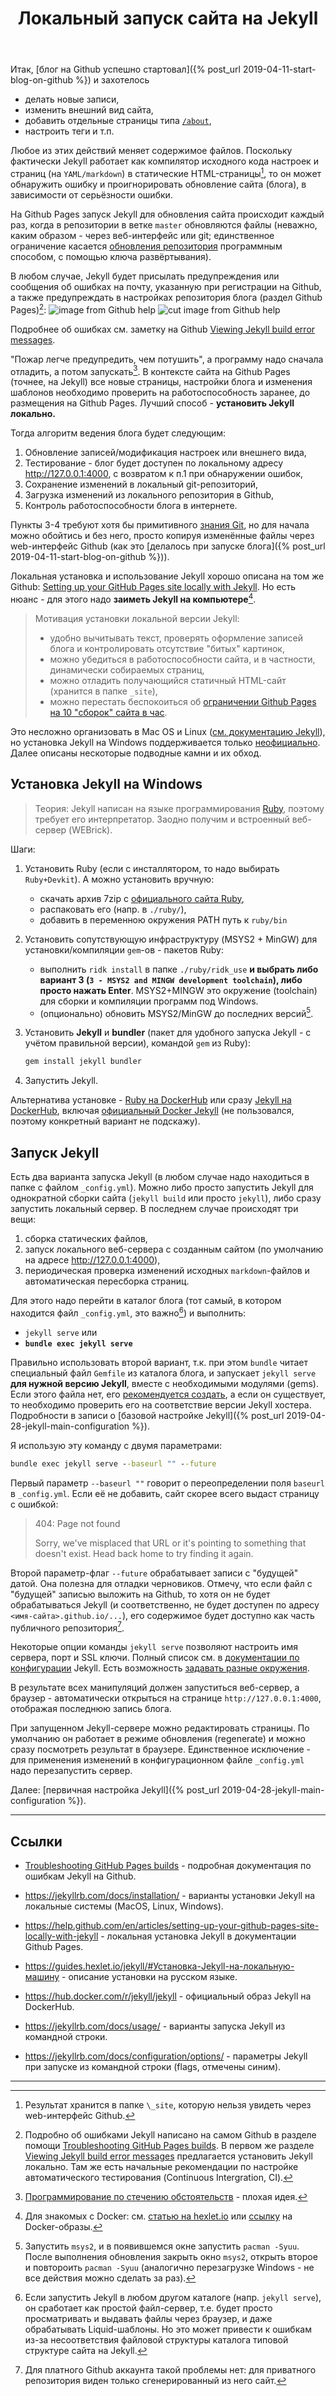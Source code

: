 ﻿---
layout: post
title: Локальный запуск сайта на Jekyll
---

Итак, [блог на Github успешно стартовал]({% post_url 2019-04-11-start-blog-on-github %}) и захотелось

- делать новые записи,
- изменить внешний вид сайта,
- добавить отдельные страницы типа [`/about`](/about),
- настроить теги и т.п.

Любое из этих действий меняет содержимое файлов.
Поскольку фактически Jekyll работает как компилятор исходного кода настроек и страниц (на `YAML/markdown`) в статические HTML-страницы[^1], то он может обнаружить ошибку и проигнорировать обновление сайта (блога), в зависимости от серьёзности ошибки.

На Github Pages запуск Jekyll для обновления сайта происходит каждый раз, когда в репозитории в ветке `master` обновляются файлы (неважно, каким образом - через веб-интерфейс или git; единственное ограничение касается [обновления репозитория](https://help.github.com/en/articles/generic-jekyll-build-failures#deploy-key-used-for-push) программным способом, с помощью ключа развёртывания).

В любом случае, Jekyll будет присылать предупреждения или сообщения об ошибках на почту, указанную при регистрации на Github, а также предупреждать в настройках репозитория блога (раздел Github Pages)[^2]:
![image from Github help](/assets/2019-04-24-local-jekyll/repo-actions-settings.png)
![cut image from Github help](/assets/2019-04-24-local-jekyll/pages-repository-settings-box-with-page-build-error-cut.png)

Подробнее об ошибках см. заметку на Github [Viewing Jekyll build error messages](https://help.github.com/en/articles/viewing-jekyll-build-error-messages).

"Пожар легче предупредить, чем потушить", а программу надо сначала отладить, а потом запускать[^3].
В контексте сайта на Github Pages (точнее, на Jekyll) все новые страницы, настройки блога и изменения шаблонов необходимо проверить на работоспособность заранее, до размещения на Github Pages. Лучший способ - **установить Jekyll локально.**

Тогда алгоритм ведения блога будет следующим:

1. Обновление записей/модификация настроек или внешнего вида,
2. Тестирование - блог будет доступен по локальному адресу <http://127.0.0.1:4000>, с возвратом к п.1 при обнаружении ошибок,
3. Сохранение изменений в локальный git-репозиторий,
4. Загрузка изменений из локального репозитория в Github,
5. Контроль работоспособности блога в интернете.

Пункты 3-4 требуют хотя бы примитивного [знания Git](/notes/links#git), но для начала можно обойтись и без него, просто копируя изменённые файлы через web-интерфейс Github (как это [делалось при запуске блога]({% post_url 2019-04-11-start-blog-on-github %})).

Локальная установка и использование Jekyll хорошо описана на том же Github: [Setting up your GitHub Pages site locally with Jekyll](https://help.github.com/en/articles/setting-up-your-github-pages-site-locally-with-jekyll). Но есть нюанс - для этого надо **заиметь Jekyll на компьютере**[^4].

> Мотивация установки локальной версии Jekyll:
>
> - удобно вычитывать текст, проверять оформление записей блога и контролировать отсутствие "битых" картинок,
> - можно убедиться в работоспособности сайта, и в частности, динамически собираемых страниц,
> - можно отладить получающийся статичный HTML-сайт (хранится в папке `_site`),
> - можно перестать беспокоиться об [ограничении Github Pages на 10 "сборок" сайта в час](https://help.github.com/en/articles/what-is-github-pages#usage-limits).

Это несложно организовать в Mac OS и Linux ([см. документацию Jekyll](https://jekyllrb.com/docs/installation/)), но установка Jekyll на Windows поддерживается только [неофициально](https://jekyllrb.com/docs/installation/windows/). Далее описаны нескоторые подводные камни и их обход.

## Установка Jekyll на Windows

> Теория: Jekyll написан на языке программирования [Ruby](https://www.ruby-lang.org/ru/), поэтому требует его интерпретатор. Заодно получим и встроенный веб-сервер (WEBrick).

Шаги:

1. Установить Ruby (если с инсталлятором, то надо выбирать `Ruby+Devkit`). А можно установить вручную:
    - скачать архив 7zip c [официального сайта Ruby](https://rubyinstaller.org/downloads/),
    - распаковать его (напр. в `./ruby/`),
    - добавить в переменною окружения PATH путь к `ruby/bin`
2. Установить сопутствующую инфраструктуру (MSYS2 + MinGW) для установки/компиляции `gem`-ов - пакетов Ruby:
    - выполнить `ridk install` в папке `./ruby/ridk_use` **и выбрать либо вариант 3 (`3 - MSYS2 and MINGW development toolchain`), либо просто нажать Enter**. MSYS2+MINGW это окружение (toolchain) для сборки и компиляции программ под Windows.
    - (опционально) обновить MSYS2/MinGW до последних версий[^5].
3. Установить **Jekyll** и **bundler** (пакет для удобного запуска Jekyll - с учётом правильной версии), командой `gem` из Ruby):

    ```cmd
    gem install jekyll bundler
    ```

4. Запустить Jekyll.

Альтернатива установке - [Ruby на DockerHub](https://hub.docker.com/_/ruby?tab=description) или сразу [Jekyll на DockerHub](https://hub.docker.com/search?q=jekyll&type=image), включая [официальный Docker Jekyll](https://hub.docker.com/r/jekyll/jekyll) (не пользовался, поэтому конкретный вариант не подскажу).

## Запуск Jekyll

Есть два варианта запуска Jekyll (в любом случае надо находиться в папке с файлом `_config.yml`). Можно либо просто запустить Jekyll для однократной сборки сайта (`jekyll build` или просто `jekyll`), либо сразу запустить локальный сервер. В последнем случае происходят три вещи:

1. сборка статических файлов,
2. запуск локального веб-сервера с созданным сайтом (по умолчанию на адресе <http://127.0.0.1:4000>),
3. периодическая проверка изменений исходных `markdown`-файлов и автоматическая пересборка страниц.

Для этого надо перейти в каталог блога (тот самый, в котором находится файл `_config.yml`, это важно[^6]) и выполнить:

- `jekyll serve` или
- **`bundle exec jekyll serve`**

Правильно использовать второй вариант, т.к. при этом `bundle` читает специальный файл `Gemfile` из каталога блога, и запускает `jekyll serve` **для нужной версию Jekyll**, вместе с необходимыми модулями (gems). Если этого файла нет, его [рекомендуется создать](https://help.github.com/en/articles/setting-up-your-github-pages-site-locally-with-jekyll#step-2-install-jekyll-using-bundler), а если он существует, то необходимо проверить его на соответствие версии Jekyll хостера.
Подробности в записи о [базовой настройке Jekyll]({% post_url 2019-04-28-jekyll-main-configuration %}).

Я использую эту команду с двумя параметрами:

```cmd
bundle exec jekyll serve --baseurl "" --future
```

Первый параметр `--baseurl ""` говорит о переопределении поля `baseurl` в `_config.yml`. Если её не добавить, сайт скорее всего выдаст страницу с ошибкой:

> 404: Page not found
>
> Sorry, we've misplaced that URL or it's pointing to something that doesn't exist. Head back home to try finding it again.

Второй параметр-флаг `--future` обрабатывает записи с "будущей" датой. Она полезна для отладки черновиков. Отмечу, что если файл с "будущей" записью выложить на Github, то хотя он не будет обрабатываться Jekyll (и соответственно, не будет доступен по адресу `<имя-сайта>.github.io/...`), его содержимое будет доступно как часть публичного репозитория[^7].

Некоторые опции команды `jekyll serve` позволяют настроить имя сервера, порт и SSL ключи. Полный список см. в [документации по конфигурации](#ссылки) Jekyll. Есть возможность [задавать разные окружения](https://jekyllrb.com/docs/configuration/environments/).

В результате всех манипуляций должен запуститься веб-сервер, а браузер - автоматически открыться на странице `http://127.0.0.1:4000`, отображая последнюю запись блога.

При запущенном Jekyll-сервере можно редактировать страницы. По умолчанию он работает в режиме обновления (regenerate) и можно сразу посмотреть результат в браузере. Единственное исключение - для применения изменений в конфигурационном файле `_config.yml` надо перезапустить сервер.

Далее: [первичная настройка Jekyll]({% post_url 2019-04-28-jekyll-main-configuration %}).

---

## Ссылки

- [Troubleshooting GitHub Pages builds](https://help.github.com/en/articles/troubleshooting-github-pages-builds) - подробная документация по ошибкам Jekyll на Github.

- <https://jekyllrb.com/docs/installation/> - варианты установки Jekyll на локальные системы (MacOS, Linux, Windows).

- <https://help.github.com/en/articles/setting-up-your-github-pages-site-locally-with-jekyll> - локальная установка Jekyll в документации Github Pages.

- <https://guides.hexlet.io/jekyll/#Установка-Jekyll-на-локальную-машину> - описание установки на русском языке.

- <https://hub.docker.com/r/jekyll/jekyll> - официальный образ Jekyll на DockerHub.

- <https://jekyllrb.com/docs/usage/> - варианты запуска Jekyll из командной строки.

- <https://jekyllrb.com/docs/configuration/options/> - параметры Jekyll при запуске из командной строки (flags, отмечены синим).

---

[^1]: Результат хранится в папке `\_site`, которую нельзя увидеть через web-интерфейс Github.

[^2]: Подробно об ошибками Jekyll написано на самом Github в разделе помощи [Troubleshooting GitHub Pages builds](https://help.github.com/en/articles/troubleshooting-github-pages-builds). В первом же разделе [Viewing Jekyll build error messages](https://help.github.com/en/articles/viewing-jekyll-build-error-messages) предлагается установить Jekyll локально. Там же есть начальные рекомендации по настройке автоматического тестирования (Continuous Intergration, CI).

[^3]: [Программирование по стечению обстоятельств](https://pragprog.com/the-pragmatic-programmer/extracts/coincidence) - плохая идея.

[^4]: Для знакомых с Docker: см. [статью на hexlet.io](https://guides.hexlet.io/jekyll/#установка-и-запуск-jekyll-через-docker) или [ссылку](#ссылки) на Docker-образы.

[^5]: Запустить `msys2`, и в появившемся окне запустить `pacman -Syuu`. После выполнения обновления закрыть окно `msys2`, открыть второе и повтороить `pacman -Syuu` (аналогично перезагрузке Windows - не все действия можно сделать за раз).

[^6]: Если запустить Jekyll в любом другом каталоге (напр. `jekyll serve`), он  сработает как простой файл-сервер, т.е. будет просто просматривать и выдавать файлы через браузер, и даже обрабатывать Liquid-шаблоны. Но это может привести к ошибкам из-за несоответствия файловой структуры каталога типовой структуре сайта на Jekyll.

[^7]: Для платного Github аккаунта такой проблемы нет: для приватного репозитория виден только сгенерированный из него сайт.
